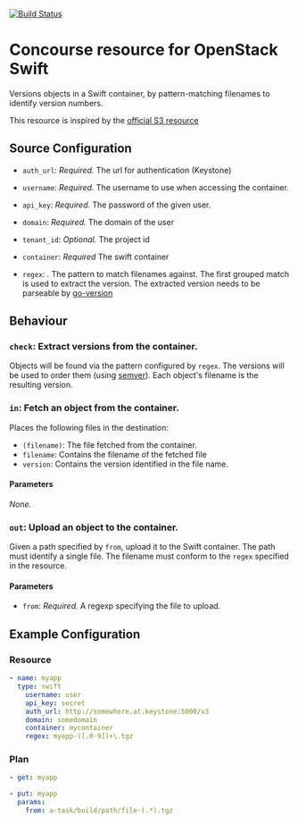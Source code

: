 [![Build Status](https://travis-ci.org/sapcc/concourse-swift-resource.png?branch=master)](https://travis-ci.org/databus23/goslo.policy)
# Concourse resource for OpenStack Swift

Versions objects in a Swift container, by pattern-matching filenames to identify
version numbers.

This resource is inspired by the [official S3 resource](https://gthub.com/concourse/s3-resource)

## Source Configuration

* `auth_url`: *Required.* The url for authentication (Keystone) 

* `username`: *Required.* The username to use when accessing the
  container.

* `api_key`: *Required.* The password of the given user.

* `domain`: *Required.* The domain of the user 

* `tenant_id`: *Optional.* The project id

* `container`: *Required* The swift container

* `regex`: *.* The pattern to match filenames against. The first
  grouped match is used to extract the version. The extracted version
  needs to be parseable by [go-version](https://github.com/hashicorp/go-version)

## Behaviour

### `check`: Extract versions from the container.

Objects will be found via the pattern configured by `regex`. The versions
will be used to order them (using [semver](http://semver.org/)). Each
object's filename is the resulting version.

### `in`: Fetch an object from the container.

Places the following files in the destination:

* `(filename)`: The file fetched from the container.
* `filename`: Contains the filename of the fetched file 
* `version`: Contains the version identified in the file name.

#### Parameters

*None.*


### `out`: Upload an object to the container.

Given a path specified by `from`, upload it to the Swift container. The path must identify a single file. The filename must conform to the `regex` specified in the resource.

#### Parameters

* `from`: *Required.* A regexp specifying the file to upload.

## Example Configuration

### Resource

``` yaml
- name: myapp
  type: swift 
    username: user
    api_key: secret
    auth_url: http://somewhere.at.keystone:5000/v3
    domain: somedomain
    container: mycontainer
    regex: myapp-([.0-9])+\.tgz
```

### Plan

``` yaml
- get: myapp
```

``` yaml
- put: myapp
  params:
    from: a-task/build/path/file-(.*).tgz
```

